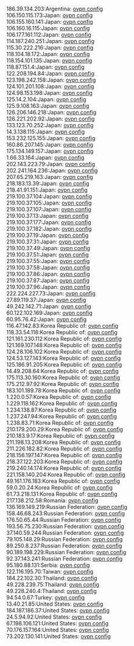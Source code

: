 186.39.134.203:Argentina: [ovpn config](vpn/186_39_134_203.ovpn)  
106.150.115.173:Japan: [ovpn config](vpn/106_150_115_173.ovpn)  
106.155.160.141:Japan: [ovpn config](vpn/106_155_160_141.ovpn)  
106.160.16.115:Japan: [ovpn config](vpn/106_160_16_115.ovpn)  
106.177.161.112:Japan: [ovpn config](vpn/106_177_161_112.ovpn)  
114.187.240.251:Japan: [ovpn config](vpn/114_187_240_251.ovpn)  
115.30.222.216:Japan: [ovpn config](vpn/115_30_222_216.ovpn)  
118.104.18.172:Japan: [ovpn config](vpn/118_104_18_172.ovpn)  
118.154.101.135:Japan: [ovpn config](vpn/118_154_101_135.ovpn)  
118.87.151.4:Japan: [ovpn config](vpn/118_87_151_4.ovpn)  
122.208.194.84:Japan: [ovpn config](vpn/122_208_194_84.ovpn)  
123.198.242.158:Japan: [ovpn config](vpn/123_198_242_158.ovpn)  
124.101.201.108:Japan: [ovpn config](vpn/124_101_201_108.ovpn)  
124.98.153.198:Japan: [ovpn config](vpn/124_98_153_198.ovpn)  
125.14.2.104:Japan: [ovpn config](vpn/125_14_2_104.ovpn)  
125.9.108.163:Japan: [ovpn config](vpn/125_9_108_163.ovpn)  
126.206.146.218:Japan: [ovpn config](vpn/126_206_146_218.ovpn)  
126.221.202.92:Japan: [ovpn config](vpn/126_221_202_92.ovpn)  
133.123.70.252:Japan: [ovpn config](vpn/133_123_70_252.ovpn)  
14.3.138.115:Japan: [ovpn config](vpn/14_3_138_115.ovpn)  
153.232.125.155:Japan: [ovpn config](vpn/153_232_125_155.ovpn)  
160.86.207.145:Japan: [ovpn config](vpn/160_86_207_145.ovpn)  
175.134.149.157:Japan: [ovpn config](vpn/175_134_149_157.ovpn)  
1.66.33.164:Japan: [ovpn config](vpn/1_66_33_164.ovpn)  
202.143.223.79:Japan: [ovpn config](vpn/202_143_223_79.ovpn)  
202.241.164.236:Japan: [ovpn config](vpn/202_241_164_236.ovpn)  
207.65.219.163:Japan: [ovpn config](vpn/207_65_219_163.ovpn)  
218.183.13.39:Japan: [ovpn config](vpn/218_183_13_39.ovpn)  
218.41.91.151:Japan: [ovpn config](vpn/218_41_91_151.ovpn)  
219.100.37.104:Japan: [ovpn config](vpn/219_100_37_104.ovpn)  
219.100.37.105:Japan: [ovpn config](vpn/219_100_37_105.ovpn)  
219.100.37.107:Japan: [ovpn config](vpn/219_100_37_107.ovpn)  
219.100.37.13:Japan: [ovpn config](vpn/219_100_37_13.ovpn)  
219.100.37.177:Japan: [ovpn config](vpn/219_100_37_177.ovpn)  
219.100.37.182:Japan: [ovpn config](vpn/219_100_37_182.ovpn)  
219.100.37.19:Japan: [ovpn config](vpn/219_100_37_19.ovpn)  
219.100.37.31:Japan: [ovpn config](vpn/219_100_37_31.ovpn)  
219.100.37.49:Japan: [ovpn config](vpn/219_100_37_49.ovpn)  
219.100.37.51:Japan: [ovpn config](vpn/219_100_37_51.ovpn)  
219.100.37.55:Japan: [ovpn config](vpn/219_100_37_55.ovpn)  
219.100.37.58:Japan: [ovpn config](vpn/219_100_37_58.ovpn)  
219.100.37.86:Japan: [ovpn config](vpn/219_100_37_86.ovpn)  
219.100.37.87:Japan: [ovpn config](vpn/219_100_37_87.ovpn)  
219.100.37.96:Japan: [ovpn config](vpn/219_100_37_96.ovpn)  
222.224.227.73:Japan: [ovpn config](vpn/222_224_227_73.ovpn)  
27.89.119.37:Japan: [ovpn config](vpn/27_89_119_37.ovpn)  
49.242.142.71:Japan: [ovpn config](vpn/49_242_142_71.ovpn)  
60.122.102.169:Japan: [ovpn config](vpn/60_122_102_169.ovpn)  
60.95.76.42:Japan: [ovpn config](vpn/60_95_76_42.ovpn)  
116.47.142.83:Korea Republic of: [ovpn config](vpn/116_47_142_83.ovpn)  
118.33.54.118:Korea Republic of: [ovpn config](vpn/118_33_54_118.ovpn)  
121.161.230.112:Korea Republic of: [ovpn config](vpn/121_161_230_112.ovpn)  
121.169.107.148:Korea Republic of: [ovpn config](vpn/121_169_107_148.ovpn)  
124.28.106.102:Korea Republic of: [ovpn config](vpn/124_28_106_102.ovpn)  
124.53.127.143:Korea Republic of: [ovpn config](vpn/124_53_127_143.ovpn)  
125.186.91.205:Korea Republic of: [ovpn config](vpn/125_186_91_205.ovpn)  
14.49.208.64:Korea Republic of: [ovpn config](vpn/14_49_208_64.ovpn)  
175.113.30.160:Korea Republic of: [ovpn config](vpn/175_113_30_160.ovpn)  
175.212.97.92:Korea Republic of: [ovpn config](vpn/175_212_97_92.ovpn)  
183.101.189.78:Korea Republic of: [ovpn config](vpn/183_101_189_78.ovpn)  
1.220.0.57:Korea Republic of: [ovpn config](vpn/1_220_0_57.ovpn)  
1.229.118.162:Korea Republic of: [ovpn config](vpn/1_229_118_162.ovpn)  
1.234.138.87:Korea Republic of: [ovpn config](vpn/1_234_138_87.ovpn)  
1.237.247.94:Korea Republic of: [ovpn config](vpn/1_237_247_94.ovpn)  
1.238.83.71:Korea Republic of: [ovpn config](vpn/1_238_83_71.ovpn)  
210.179.200.29:Korea Republic of: [ovpn config](vpn/210_179_200_29.ovpn)  
210.183.9.17:Korea Republic of: [ovpn config](vpn/210_183_9_17.ovpn)  
211.198.13.208:Korea Republic of: [ovpn config](vpn/211_198_13_208.ovpn)  
211.226.182.82:Korea Republic of: [ovpn config](vpn/211_226_182_82.ovpn)  
218.156.197.147:Korea Republic of: [ovpn config](vpn/218_156_197_147.ovpn)  
218.37.122.203:Korea Republic of: [ovpn config](vpn/218_37_122_203.ovpn)  
219.240.14.174:Korea Republic of: [ovpn config](vpn/219_240_14_174.ovpn)  
221.158.140.204:Korea Republic of: [ovpn config](vpn/221_158_140_204.ovpn)  
49.161.176.183:Korea Republic of: [ovpn config](vpn/49_161_176_183.ovpn)  
59.0.20.24:Korea Republic of: [ovpn config](vpn/59_0_20_24.ovpn)  
61.73.218.131:Korea Republic of: [ovpn config](vpn/61_73_218_131.ovpn)  
217.138.212.58:Romania: [ovpn config](vpn/217_138_212_58.ovpn)  
136.169.149.219:Russian Federation: [ovpn config](vpn/136_169_149_219.ovpn)  
158.46.68.243:Russian Federation: [ovpn config](vpn/158_46_68_243.ovpn)  
176.50.65.44:Russian Federation: [ovpn config](vpn/176_50_65_44.ovpn)  
193.56.75.230:Russian Federation: [ovpn config](vpn/193_56_75_230.ovpn)  
37.140.59.244:Russian Federation: [ovpn config](vpn/37_140_59_244.ovpn)  
79.105.148.29:Russian Federation: [ovpn config](vpn/79_105_148_29.ovpn)  
89.250.8.237:Russian Federation: [ovpn config](vpn/89_250_8_237.ovpn)  
90.189.198.229:Russian Federation: [ovpn config](vpn/90_189_198_229.ovpn)  
92.37.143.241:Russian Federation: [ovpn config](vpn/92_37_143_241.ovpn)  
95.180.88.131:Serbia: [ovpn config](vpn/95_180_88_131.ovpn)  
122.116.195.70:Taiwan: [ovpn config](vpn/122_116_195_70.ovpn)  
184.22.102.30:Thailand: [ovpn config](vpn/184_22_102_30.ovpn)  
49.228.239.75:Thailand: [ovpn config](vpn/49_228_239_75.ovpn)  
49.228.240.4:Thailand: [ovpn config](vpn/49_228_240_4.ovpn)  
94.54.0.67:Turkey: [ovpn config](vpn/94_54_0_67.ovpn)  
13.40.21.85:United States: [ovpn config](vpn/13_40_21_85.ovpn)  
184.187.186.37:United States: [ovpn config](vpn/184_187_186_37.ovpn)  
24.5.94.92:United States: [ovpn config](vpn/24_5_94_92.ovpn)  
67.198.106.121:United States: [ovpn config](vpn/67_198_106_121.ovpn)  
70.176.157.164:United States: [ovpn config](vpn/70_176_157_164.ovpn)  
73.202.130.141:United States: [ovpn config](vpn/73_202_130_141.ovpn)  
